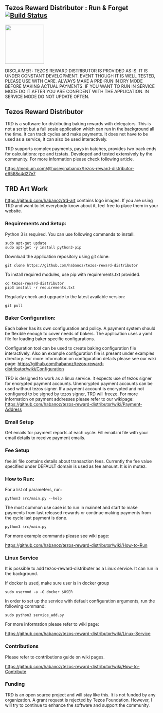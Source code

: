## Tezos Reward Distributor : Run & Forget [![Build Status](https://travis-ci.com/habanoz/tezos-reward-distributor.svg?branch=development)](https://travis-ci.com/habanoz/tezos-reward-distributor)

<img src="https://raw.githubusercontent.com/habanoz/trd-art/master/logo-narrow/trd_512__1.png" width="128" /> 

DISCLAIMER : TEZOS REWARD DISTRIBUTOR IS PROVIDED AS IS. IT IS UNDER CONSTANT DEVELOPMENT. EVENT THOUGH IT IS WELL TESTED, PLEASE USE WITH CARE. ALWAYS MAKE A PRE-RUN IN DRY MODE BEFORE MAKING ACTUAL PAYMENTS. IF YOU WANT TO RUN IN SERVICE MODE DO IT AFTER YOU ARE CONFIDENT WITH THE APPLICATION. IN SERVICE MODE DO NOT UPDATE OFTEN.

## Tezos Reward Distributor
TRD is a software for distributing baking rewards with delegators. This is not a script but a full scale application which can run in the background all the time. It can track cycles and make payments. It does not have to be used as a service, It can also be used interactively.

TRD supports complex payments, pays in batches, provides two back ends for calculations: rpc and tzstats. Developed and tested extensively by the community. For more information please check following article.

https://medium.com/@huseyinabanox/tezos-reward-distributor-e6588c4d27e7

## TRD Art Work
https://github.com/habanoz/trd-art contains logo images. If you are using TRD and want to let everybody know about it, feel free to place them in your website.


### Requirements and Setup:

Python 3 is required. You can use following commands to install. 

```
sudo apt-get update
sudo apt-get -y install python3-pip
```

Download the application repository using git clone:

```
git clone https://github.com/habanoz/tezos-reward-distributor
```

To install required modules, use pip with requirements.txt provided.

```
cd tezos-reward-distributor
pip3 install -r requirements.txt
```

Regularly check and upgrade to the latest available version:

```
git pull
```

### Baker Configuration:

Each baker has its own configuration and policy. A payment system should be flexible enough to cover needs of bakers. The application uses a yaml file for loading baker specific configurations. 

Configuration tool can be used to create baking configuration file interactively. Also an example configuration file is present under examples directory. For more information on configuration details please see our wiki page:
https://github.com/habanoz/tezos-reward-distributor/wiki/Configuration

TRD is designed to work as a linux service. It expects use of tezos signer for encrypted payment accounts. Unencrypted payment accounts can be used without tezos signer. If a payment account is encrypted and not configured to be signed by tezos signer, TRD will freeze. For more information on payment addresses please refer to our wikipage:
https://github.com/habanoz/tezos-reward-distributor/wiki/Payment-Address

### Email Setup

Get emails for payment reports at each cycle. Fill email.ini file with your email details to receive payment emails.

### Fee Setup

fee.ini file contains details about transaction fees. Currently the fee value specified under DEFAULT domain is used as fee amount. It is in mutez.

### How to Run:

For a list of parameters, run:

```
python3 src/main.py --help
```

The most common use case is to run in mainnet and start to make payments from last released rewards or continue making payments from the cycle last payment is done. 

```
python3 src/main.py
```

For more example commands please see wiki page:

https://github.com/habanoz/tezos-reward-distributor/wiki/How-to-Run

### Linux Service

It is possible to add tezos-reward-distributer as a Linux service. It can run in the background. 

If docker is used, make sure user is in docker group
```
sudo usermod -a -G docker $USER
```

In order to set up the service with default configuration arguments, run the following command:

```
sudo python3 service_add.py
```

For more information please refer to wiki page:

https://github.com/habanoz/tezos-reward-distributor/wiki/Linux-Service

### Contributions
Please refer to contributions guide on wiki pages.

https://github.com/habanoz/tezos-reward-distributor/wiki/How-to-Contribute

### Funding

TRD is an open source project and will stay like this. It is not funded by any organization. A grant request is rejected by Tezos Foundation. However, I will try to continue to enhance the software and support the community.
